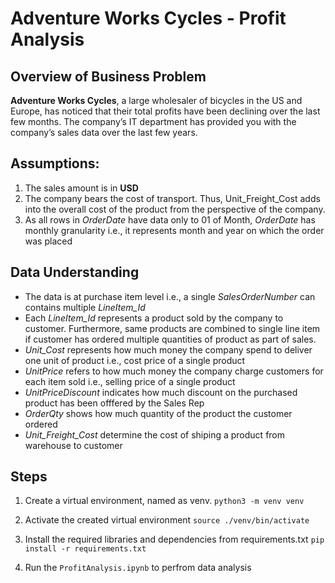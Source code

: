 # Adventure Works Cycles - Profit Analysis

 
## Overview of Business Problem
**Adventure Works Cycles**, a large wholesaler of bicycles in the US and Europe, has noticed that their total profits have been declining over the last few months. The company’s IT department has provided you with the company’s sales data over the last few years.

## Assumptions:
1. The sales amount is in **USD**
2. The company bears the cost of transport. Thus, Unit_Freight_Cost adds into the overall cost of the product from the perspective of the company.
3. As all rows in *OrderDate* have data only to 01 of Month, *OrderDate* has monthly granularity i.e., it represents month and year on which the order was placed

## Data Understanding
 - The data is at purchase item level i.e., a single *SalesOrderNumber* can contains multiple *LineItem_Id*
 - Each _LineItem_Id_ represents a product sold by the company to customer. Furthermore, same products are combined to single line item if customer has ordered multiple quantities of product as part of sales.
 - *Unit_Cost* represents how much money the company spend to deliver one unit of product i.e., cost price of a single product
 - *UnitPrice* refers to how much money the company charge customers for each item sold i.e., selling price of a single product
 - *UnitPriceDiscount* indicates how much discount on the purchased product has been offfered by the Sales Rep
 - *OrderQty* shows how much quantity of the product the customer ordered
 - *Unit_Freight_Cost* determine the cost of shiping a product from warehouse to customer
 
 ## Steps
1. Create a virtual environment, named as venv.
`python3 -m venv venv`

2. Activate the created virtual environment
`source ./venv/bin/activate`

3. Install the required libraries and dependencies from requirements.txt
`pip install -r requirements.txt`

4. Run the `ProfitAnalysis.ipynb` to perfrom data analysis